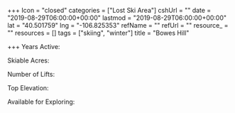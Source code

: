 +++
Icon = "closed"
categories = ["Lost Ski Area"]
cshUrl = ""
date = "2019-08-29T06:00:00+00:00"
lastmod = "2019-08-29T06:00:00+00:00"
lat = "40.501759"
lng = "-106.825353"
refName = ""
refUrl = ""
resource_ = ""
resources = []
tags = ["skiing", "winter"]
title = "Bowes Hill"

+++
Years Active:

Skiable Acres:

Number of Lifts:

Top Elevation:

Available for Exploring:
